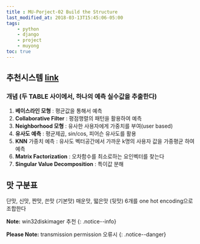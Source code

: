 ```yaml
---
title : MU-Porject-02 Build the Structure
last_modified_at: 2018-03-13T15:45:06-05:00
tags: 
    - python
    - django
    - project
    - muyong
toc: true
---
```



## 추천시스템 [link](https://datascienceschool.net/view-notebook/fcd3550f11ac4537acec8d18136f2066/)

### 개념 (두 TABLE 사이에서, 하나의 예측 실수값을 추출한다)

1. **베이스라인 모형** :  평균값을 통해서 예측 
1. **Collaborative Filter** : 평점행렬의 패턴을 활용하여 예측 
1. **Neighborhood 모형** : 유사한 사용자에게 가중치를 부여(user based)
1. **유사도 예측** : 평균제곱, sin/cos, 피어슨 유사도를 활용 
1. **KNN** 가중치 예측 : 유사도 벡터공간에서 가까운 k명의 사용자 값을 가중평균 하여 예측
1. **Matrix Factorization** : 오차함수를 최소로하는 요인벡터를 찾는다
1. **Singular Value Decomposition** : 특이값 분해


## 맛 구분표 
단맛, 신맛, 짠맛, 쓴맛 (기본맛)
매운맛, 떫은맛 (뒷맛)
6개를 one hot encoding으로 조합한다


**Note:** win32diskimager 추천
{: .notice--info}

**Please Note:** transmission permission 오류시
{: .notice--danger}